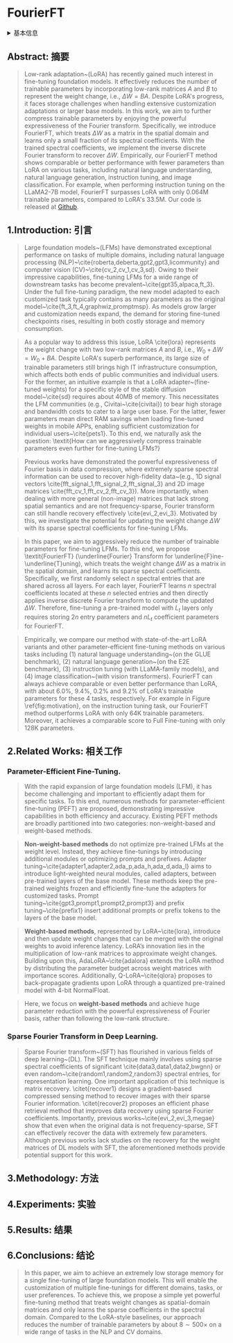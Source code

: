 # FourierFT

<details>
<summary>基本信息</summary>

- 标题: "Parameter-Efficient Fine-Tuning with Discrete Fourier Transform"
- 作者: 
  - 01 Ziqi Gao
  - 02 Qichao Wang
  - 03 Aochuan Chen
  - 04 Zijing Liu
  - 05 Bingzhe Wu
  - 06 Liang Chen
  - 07 Jia Li
- 链接: 
  - [ArXiv](https://arxiv.org/abs/2405.03003)
  - [Publication]()
  - [Github](https://github.com/chaos96/fourierft)
  - [Demo]()
- 文件: 
  - [ArXiv] #TODO
  - [Publication] #TODO

</details>

## Abstract: 摘要

> Low-rank adaptation~(LoRA) has recently gained much interest in fine-tuning foundation models. 
> It effectively reduces the number of trainable parameters by incorporating low-rank matrices $A$ and $B$ to represent the weight change, i.e., $\Delta W=BA$. 
> Despite LoRA's progress, it faces storage challenges when handling extensive customization adaptations or larger base models. 
> In this work, we aim to further compress trainable parameters by enjoying the powerful expressiveness of the Fourier transform. 
> Specifically, we introduce FourierFT, which treats $\Delta W$ as a matrix in the spatial domain and learns only a small fraction of its spectral coefficients. 
> With the trained spectral coefficients, we implement the inverse discrete Fourier transform to recover $\Delta W$. 
> Empirically, our FourierFT method shows comparable or better performance with fewer parameters than LoRA on various tasks, including natural language understanding, natural language generation, instruction tuning, and image classification. 
> For example, when performing instruction tuning on the LLaMA2-7B model, FourierFT surpasses LoRA with only 0.064M trainable parameters, compared to LoRA's 33.5M. 
> Our code is released at [Github](https://github.com/Chaos96/fourierft).

## 1.Introduction: 引言

> Large foundation models~(LFMs) have demonstrated exceptional performance on tasks of multiple domains, including natural language processing (NLP)~\cite{roberta,deberta,gpt2,gpt3,licommunity} and computer vision (CV)~\cite{cv_2,cv_1,cv_3,sd}. 
> Owing to their impressive capabilities, fine-tuning LFMs for a wide range of downstream tasks has become prevalent~\cite{gpt35,alpaca,ft_3}. 
> Under the full fine-tuning paradigm, the new model adapted to each customized task typically contains as many parameters as the original model~\cite{ft_3,ft_4,graphwiz,promptmsp}. 
> As models grow larger and customization needs expand, the demand for storing fine-tuned checkpoints rises, resulting in both costly storage and memory consumption.

> As a popular way to address this issue, LoRA \cite{lora} represents the weight change with two low-rank matrices $A$ and $B$, i.e., $W_0+\Delta W = W_0+BA$.
> Despite LoRA's superb performance, its large size of trainable parameters still brings high IT infrastructure consumption, which affects both ends of public communities and individual users. 
> For the former, an intuitive example is that a LoRA adapter~(fine-tuned weights) for a specific style of the stable diffusion model~\cite{sd} requires about 40MB of memory. 
> This necessitates the LFM communities (e.g., Civitai~\cite{civitai}) to bear high storage and bandwidth costs to cater to a large user base. 
> For the latter, fewer parameters mean direct RAM savings when loading fine-tuned weights in mobile APPs, enabling sufficient customization for individual users~\cite{pets1}. 
> To this end, we naturally ask the question: \textit{How can we aggressively compress trainable parameters even further for fine-tuning LFMs?}

> Previous works have demonstrated the powerful expressiveness of Fourier basis in data compression, where extremely sparse spectral information can be used to recover high-fidelity data~(e.g., 1D signal vectors \cite{fft_signal_1,fft_signal_2,fft_signal_3} and 2D image matrices \cite{fft_cv_1,fft_cv_2,fft_cv_3}). 
> More importantly, when dealing with more general (non-image) matrices that lack strong spatial semantics and are not frequency-sparse, Fourier transform can still handle recovery effectively \cite{evi_2,evi_3}. 
> Motivated by this, we investigate the potential for updating the weight change $\Delta W$ with its sparse spectral coefficients for fine-tuning LFMs. 

> In this paper, we aim to aggressively reduce the number of trainable parameters for fine-tuning LFMs. 
> To this end, we propose \textit{FourierFT} (\underline{Fourier} Transform for \underline{F}ine-\underline{T}uning), which treats the weight change $\Delta W$ as a matrix in the spatial domain, and learns its sparse spectral coefficients. 
> Specifically, we first randomly select $n$ spectral entries that are shared across all layers. 
> For each layer, FourierFT learns $n$ spectral coefficients located at these $n$ selected entries and then directly applies inverse discrete Fourier transform to compute the updated $\Delta W$. 
> Therefore, fine-tuning a pre-trained model with $L_{t}$ layers only requires storing $2n$ entry parameters and $nL_{t}$ coefficient parameters for FourierFT. 

> Empirically, we compare our method with state-of-the-art LoRA variants and other parameter-efficient fine-tuning methods on various tasks including (1) natural language understanding~(on the GLUE benchmark), (2) natural language generation~(on the E2E benchmark), (3) instruction tuning (with LLaMA-family models), and (4) image classification~(with vision transformers). 
> FourierFT can always achieve comparable or even better performance than LoRA, with about 6.0\%, 9.4\%, 0.2\% and 9.2\% of LoRA's trainable parameters for these 4 tasks, respectively. 
> For example in Figure \ref{fig:motivation}, on the instruction tuning task, our FourierFT method outperforms LoRA with only 64K trainable parameters. 
> Moreover, it achieves a comparable score to Full Fine-tuning with only 128K parameters.

## 2.Related Works: 相关工作

### Parameter-Efficient Fine-Tuning.

> With the rapid expansion of large foundation models (LFM), it has become challenging and important to efficiently adapt them for specific tasks. 
> To this end, numerous methods for parameter-efficient fine-tuning (PEFT) are proposed, demonstrating impressive capabilities in both efficiency and accuracy. 
> Existing PEFT methods are broadly partitioned into two categories: non-weight-based and weight-based methods.

> **Non-weight-based methods** do not optimize pre-trained LFMs at the weight level. 
> Instead, they achieve fine-tunings by introducing additional modules or optimizing prompts and prefixes. 
> Adapter tuning~\cite{adapter1,adapter2,ada_p,ada_h,ada_d,ada_l} aims to introduce light-weighted neural modules, called adapters, between pre-trained layers of the base model. 
> These methods keep the pre-trained weights frozen and efficiently fine-tune the adapters for customized tasks. 
> Prompt tuning~\cite{gpt3,prompt1,prompt2,prompt3} and prefix tuning~\cite{prefix1} insert additional prompts or prefix tokens to the layers of the base model.

> **Weight-based methods**, represented by LoRA~\cite{lora}, introduce and then update weight changes that can be merged with the original weights to avoid inference latency. 
> LoRA’s innovation lies in the multiplication of low-rank matrices to approximate weight changes. 
> Building upon this, AdaLoRA~\cite{adalora} extends the LoRA method by distributing the parameter budget across weight matrices with importance scores. 
> Additionally, Q-LoRA~\cite{qlora} proposes to back-propagate gradients upon LoRA through a quantized pre-trained model with 4-bit NormalFloat.

> Here, we focus on **weight-based methods** and achieve huge parameter reduction with the powerful expressiveness of Fourier basis, rather than following the low-rank structure.

### Sparse Fourier Transform in Deep Learning. 

> Sparse Fourier transform~(SFT) has flourished in various fields of deep learning~(DL). 
> The SFT technique mainly involves using sparse spectral coefficients of significant \cite{data3,data1,data2,bwgnn} or even random~\cite{random1,random2,random3} spectral entries, for representation learning. 
> One important application of this technique is matrix recovery. \citet{recover1} designs a gradient-based compressed sensing method to recover images with their sparse Fourier information. \citet{recover2} proposes an efficient phase retrieval method that improves data recovery using sparse Fourier coefficients. 
> Importantly, previous works~\cite{evi_2,evi_3,megae} show that even when the original data is not frequency-sparse, SFT can effectively recover the data with extremely few parameters. 
> Although previous works lack studies on the recovery for the weight matrices of DL models with SFT, the aforementioned methods provide potential support for this work.

## 3.Methodology: 方法

## 4.Experiments: 实验

## 5.Results: 结果

## 6.Conclusions: 结论

> In this paper, we aim to achieve an extremely low storage memory for a single fine-tuning of large foundation models. 
> This will enable the customization of multiple fine-tunings for different domains, tasks, or user preferences. 
> To achieve this, we propose a simple yet powerful fine-tuning method that treats weight changes as spatial-domain matrices and only learns the sparse coefficients in the spectral domain. 
> Compared to the LoRA-style baselines, our approach reduces the number of trainable parameters by about $8\sim500\times$ on a wide range of tasks in the NLP and CV domains.
